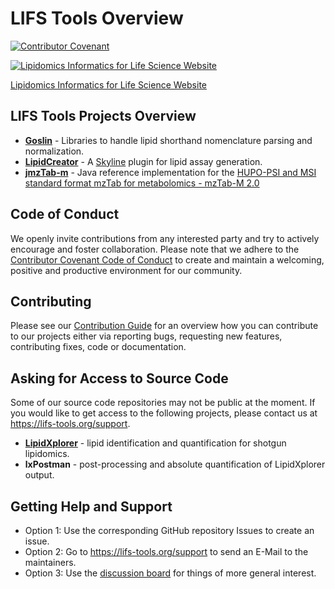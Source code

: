 # LIFS Tools Overview
[![Contributor Covenant](https://img.shields.io/badge/Contributor%20Covenant-2.1-4baaaa.svg)](https://github.com/lifs-tools/.github/blob/main/CODE_OF_CONDUCT.md) 

[![Lipidomics Informatics for Life Science Website](https://user-images.githubusercontent.com/3309580/166491804-3e5c8652-1824-4c52-92a5-9acffa14bb12.png)](https://lifs-tools.org/)

[Lipidomics Informatics for Life Science Website](https://lifs-tools.org/)

## LIFS Tools Projects Overview

- **[Goslin](https://github.com/lifs-tools/goslin)** - Libraries to handle lipid shorthand nomenclature parsing and normalization.
- **[LipidCreator](https://github.com/lifs-tools/lipidcreator)** - A [Skyline](https://skyline.ms) plugin for lipid assay generation.
- **[jmzTab-m](https://github.com/lifs-tools/jmzTab-m)** - Java reference implementation for the [HUPO-PSI and MSI standard format mzTab for metabolomics - mzTab-M 2.0](https://github.com/HUPO-PSI/mzTab)

## Code of Conduct
We openly invite contributions from any interested party and try to actively encourage and foster collaboration.
Please note that we adhere to the [Contributor Covenant Code of Conduct](https://github.com/lifs-tools/.github/blob/main/CODE_OF_CONDUCT.md) to create and maintain a welcoming, positive and productive environment for our community. 

## Contributing
Please see our [Contribution Guide](https://github.com/lifs-tools/.github/blob/main/CONTRIBUTING.md) for an overview how you can contribute to our projects either via reporting bugs, requesting new features, contributing fixes, code or documentation.

## Asking for Access to Source Code
Some of our source code repositories may not be public at the moment. If you would like to get access to the following projects, please contact us at https://lifs-tools.org/support.

- **[LipidXplorer](https://lifs-tools.org/lipidxplorer)** - lipid identification and quantification for shotgun lipidomics.
- **lxPostman** - post-processing and absolute quantification of LipidXplorer output.

## Getting Help and Support

- Option 1: Use the corresponding GitHub repository Issues to create an issue.
- Option 2: Go to https://lifs-tools.org/support to send an E-Mail to the maintainers.
- Option 3: Use the [discussion board](https://github.com/orgs/lifs-tools/discussions) for things of more general interest.

